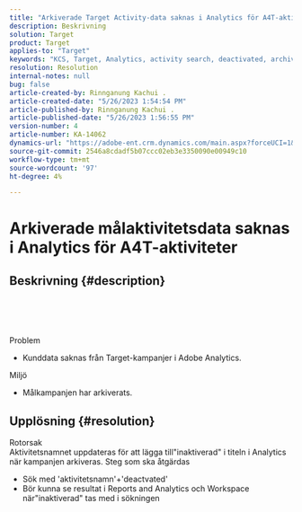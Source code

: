 ```yaml
---
title: "Arkiverade Target Activity-data saknas i Analytics för A4T-aktiviteter"
description: Beskrivning
solution: Target
product: Target
applies-to: "Target"
keywords: "KCS, Target, Analytics, activity search, deactivated, archived"
resolution: Resolution
internal-notes: null
bug: false
article-created-by: Rinnganung Kachui .
article-created-date: "5/26/2023 1:54:54 PM"
article-published-by: Rinnganung Kachui .
article-published-date: "5/26/2023 1:56:55 PM"
version-number: 4
article-number: KA-14062
dynamics-url: "https://adobe-ent.crm.dynamics.com/main.aspx?forceUCI=1&pagetype=entityrecord&etn=knowledgearticle&id=6ed8dddf-ccfb-ed11-8849-6045bd006c82"
source-git-commit: 2546a8cdadf5b07ccc02eb3e3350090e00949c10
workflow-type: tm+mt
source-wordcount: '97'
ht-degree: 4%

---
```


# Arkiverade målaktivitetsdata saknas i Analytics för A4T-aktiviteter

## Beskrivning {#description}

<br><br><br><br>Problem<br>
- Kunddata saknas från Target-kampanjer i Adobe Analytics.



Miljö
- Målkampanjen har arkiverats.



## Upplösning {#resolution}

Rotorsak<br>
Aktivitetsnamnet uppdateras för att lägga till&quot;inaktiverad&quot; i titeln i Analytics när kampanjen arkiveras.
Steg som ska åtgärdas
- Sök med &#39;aktivitetsnamn&#39;+&#39;deactvated&#39;
- Bör kunna se resultat i Reports and Analytics och Workspace när&quot;inaktiverad&quot; tas med i sökningen

